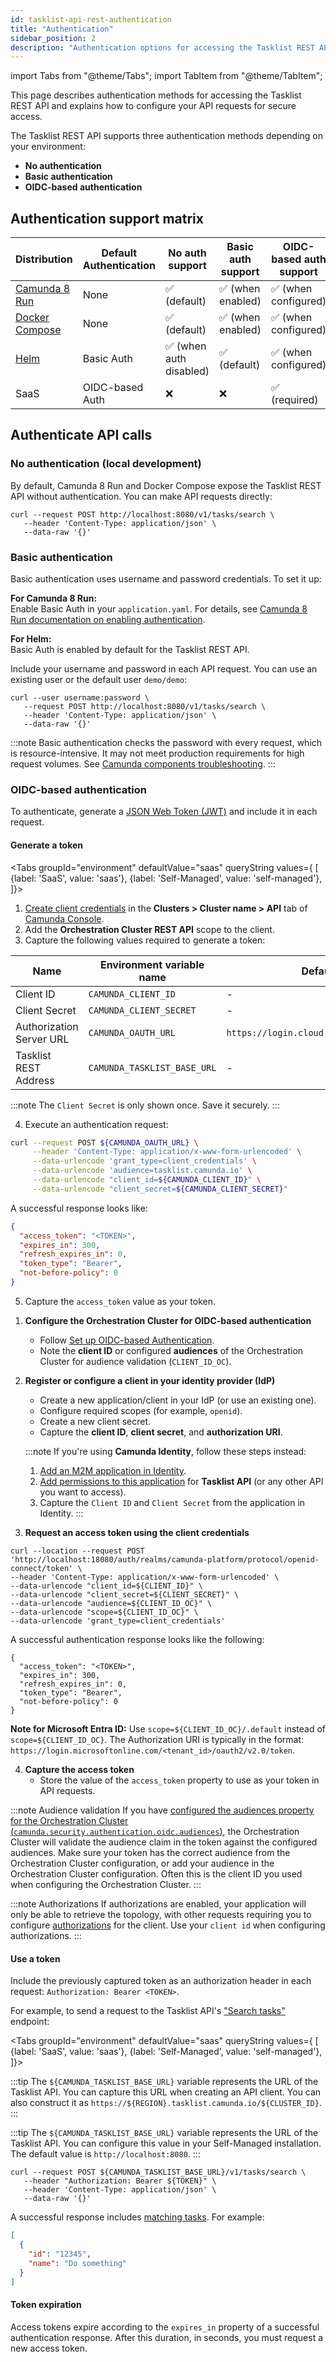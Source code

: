 ```yaml
---
id: tasklist-api-rest-authentication
title: "Authentication"
sidebar_position: 2
description: "Authentication options for accessing the Tasklist REST API."
---
```


import Tabs from "@theme/Tabs";
import TabItem from "@theme/TabItem";

This page describes authentication methods for accessing the Tasklist REST API and explains how to configure your API requests for secure access.

The Tasklist REST API supports three authentication methods depending on your environment:

- **No authentication**
- **Basic authentication**
- **OIDC-based authentication**

## Authentication support matrix

| Distribution                                                                           | Default Authentication | No auth support         | Basic auth support | OIDC-based auth support |
| -------------------------------------------------------------------------------------- | ---------------------- | ----------------------- | ------------------ | ----------------------- |
| [Camunda 8 Run](../../self-managed/quickstart/developer-quickstart/c8run.md)           | None                   | ✅ (default)            | ✅ (when enabled)  | ✅ (when configured)    |
| [Docker Compose](../../self-managed/quickstart/developer-quickstart/docker-compose.md) | None                   | ✅ (default)            | ✅ (when enabled)  | ✅ (when configured)    |
| [Helm](/self-managed/deployment/helm/install/index.md)                                 | Basic Auth             | ✅ (when auth disabled) | ✅ (default)       | ✅ (when configured)    |
| SaaS                                                                                   | OIDC-based Auth        | ❌                      | ❌                 | ✅ (required)           |

## Authenticate API calls

### No authentication (local development)

By default, Camunda 8 Run and Docker Compose expose the Tasklist REST API without authentication. You can make API requests directly:

```shell
curl --request POST http://localhost:8080/v1/tasks/search \
   --header 'Content-Type: application/json' \
   --data-raw '{}'
```

### Basic authentication

Basic authentication uses username and password credentials. To set it up:

**For Camunda 8 Run:**  
Enable Basic Auth in your `application.yaml`. For details, see [Camunda 8 Run documentation on enabling authentication](../../self-managed/quickstart/developer-quickstart/c8run.md#enable-authentication-and-authorization).

**For Helm:**  
Basic Auth is enabled by default for the Tasklist REST API.

Include your username and password in each API request. You can use an existing user or the default user `demo/demo`:

```shell
curl --user username:password \
   --request POST http://localhost:8080/v1/tasks/search \
   --header 'Content-Type: application/json' \
   --data-raw '{}'
```

:::note
Basic authentication checks the password with every request, which is resource-intensive. It may not meet production requirements for high request volumes. See [Camunda components troubleshooting](/self-managed/operational-guides/troubleshooting.md).
:::

### OIDC-based authentication

To authenticate, generate a [JSON Web Token (JWT)](https://jwt.io/introduction/) and include it in each request.

#### Generate a token

<Tabs groupId="environment" defaultValue="saas" queryString values={
[
{label: 'SaaS', value: 'saas'},
{label: 'Self-Managed', value: 'self-managed'},
]}>
<TabItem value='saas'>

1. [Create client credentials](/components/console/manage-clusters/manage-api-clients.md#create-a-client) in the **Clusters > Cluster name > API** tab of [Camunda Console](https://console.camunda.io/).
2. Add the **Orchestration Cluster REST API** scope to the client.
3. Capture the following values required to generate a token:

| Name                     | Environment variable name   | Default value                                |
| ------------------------ | --------------------------- | -------------------------------------------- |
| Client ID                | `CAMUNDA_CLIENT_ID`         | -                                            |
| Client Secret            | `CAMUNDA_CLIENT_SECRET`     | -                                            |
| Authorization Server URL | `CAMUNDA_OAUTH_URL`         | `https://login.cloud.camunda.io/oauth/token` |
| Tasklist REST Address    | `CAMUNDA_TASKLIST_BASE_URL` | -                                            |

:::note
The `Client Secret` is only shown once. Save it securely.
:::

4. Execute an authentication request:

```bash
curl --request POST ${CAMUNDA_OAUTH_URL} \
     --header 'Content-Type: application/x-www-form-urlencoded' \
     --data-urlencode 'grant_type=client_credentials' \
     --data-urlencode 'audience=tasklist.camunda.io' \
     --data-urlencode "client_id=${CAMUNDA_CLIENT_ID}" \
     --data-urlencode "client_secret=${CAMUNDA_CLIENT_SECRET}"
```

A successful response looks like:

```json
{
  "access_token": "<TOKEN>",
  "expires_in": 300,
  "refresh_expires_in": 0,
  "token_type": "Bearer",
  "not-before-policy": 0
}
```

5. Capture the `access_token` value as your token.

</TabItem>

<TabItem value='self-managed'>

1. **Configure the Orchestration Cluster for OIDC-based authentication**
   - Follow [Set up OIDC-based Authentication](../../self-managed/components/orchestration-cluster/identity/connect-external-identity-provider.md).
   - Note the **client ID** or configured **audiences** of the Orchestration Cluster for audience validation (`CLIENT_ID_OC`).

2. **Register or configure a client in your identity provider (IdP)**
   - Create a new application/client in your IdP (or use an existing one).
   - Configure required scopes (for example, `openid`).
   - Create a new client secret.
   - Capture the **client ID**, **client secret**, and **authorization URI**.

   :::note
   If you're using **Camunda Identity**, follow these steps instead:
   1. [Add an M2M application in Identity](/self-managed/components/management-identity/application-user-group-role-management/applications.md).
   2. [Add permissions to this application](/self-managed/components/management-identity/application-user-group-role-management/applications.md) for **Tasklist API** (or any other API you want to access).
   3. Capture the `Client ID` and `Client Secret` from the application in Identity.
      :::

3. **Request an access token using the client credentials**

```shell
curl --location --request POST 'http://localhost:18080/auth/realms/camunda-platform/protocol/openid-connect/token' \
--header 'Content-Type: application/x-www-form-urlencoded' \
--data-urlencode "client_id=${CLIENT_ID}" \
--data-urlencode "client_secret=${CLIENT_SECRET}" \
--data-urlencode "audience=${CLIENT_ID_OC}" \
--data-urlencode "scope=${CLIENT_ID_OC}" \
--data-urlencode 'grant_type=client_credentials'
```

A successful authentication response looks like the following:

```
{
  "access_token": "<TOKEN>",
  "expires_in": 300,
  "refresh_expires_in": 0,
  "token_type": "Bearer",
  "not-before-policy": 0
}
```

**Note for Microsoft Entra ID:**
Use `scope=${CLIENT_ID_OC}/.default` instead of `scope=${CLIENT_ID_OC}`. The Authorization URI is typically in the format:  
`https://login.microsoftonline.com/<tenant_id>/oauth2/v2.0/token`.

4. **Capture the access token**
   - Store the value of the `access_token` property to use as your token in API requests.

:::note Audience validation
If you have [configured the audiences property for the Orchestration Cluster (`camunda.security.authentication.oidc.audiences`)](/self-managed/components/orchestration-cluster/core-settings/configuration/properties.md#oidc-configuration), the Orchestration Cluster will validate the audience claim in the token against the configured audiences. Make sure your token has the correct audience from the Orchestration Cluster configuration, or add your audience in the Orchestration Cluster configuration. Often this is the client ID you used when configuring the Orchestration Cluster.
:::

:::note Authorizations
If authorizations are enabled, your application will only be able to retrieve the topology, with other requests requiring you to configure [authorizations](/components/concepts/access-control/authorizations.md) for the client. Use your `client id` when configuring authorizations.
:::

</TabItem>
  
</Tabs>

#### Use a token

Include the previously captured token as an authorization header in each request: `Authorization: Bearer <TOKEN>`.

For example, to send a request to the Tasklist API's ["Search tasks"](./specifications/search-tasks.api.mdx) endpoint:

<Tabs groupId="environment" defaultValue="saas" queryString values={
[
{label: 'SaaS', value: 'saas'},
{label: 'Self-Managed', value: 'self-managed'},
]}>

<TabItem value='saas'>

:::tip
The `${CAMUNDA_TASKLIST_BASE_URL}` variable represents the URL of the Tasklist API. You can capture this URL when creating an API client. You can also construct it as `https://${REGION}.tasklist.camunda.io/${CLUSTER_ID}`.
:::

</TabItem>

<TabItem value='self-managed'>

:::tip
The `${CAMUNDA_TASKLIST_BASE_URL}` variable represents the URL of the Tasklist API. You can configure this value in your Self-Managed installation. The default value is `http://localhost:8080`.
:::

</TabItem>

</Tabs>

```shell
curl --request POST ${CAMUNDA_TASKLIST_BASE_URL}/v1/tasks/search \
   --header "Authorization: Bearer ${TOKEN}" \
   --header 'Content-Type: application/json' \
   --data-raw '{}'
```

A successful response includes [matching tasks](./specifications/search-tasks.api.mdx). For example:

```json
[
  {
    "id": "12345",
    "name": "Do something"
  }
]
```

#### Token expiration

Access tokens expire according to the `expires_in` property of a successful authentication response. After this duration, in seconds, you must request a new access token.
